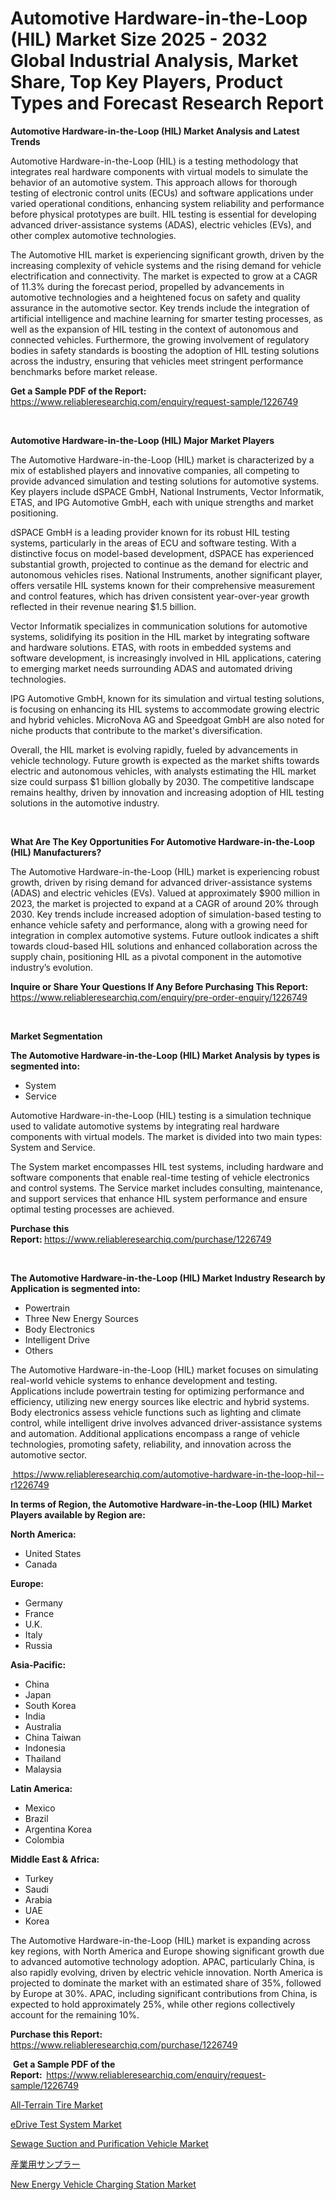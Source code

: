 <p><h1>Automotive Hardware-in-the-Loop (HIL) Market Size 2025 - 2032 Global Industrial Analysis, Market Share, Top Key Players, Product Types and Forecast Research Report</h1></p><p><strong>Automotive Hardware-in-the-Loop (HIL) Market Analysis and Latest Trends</strong></p>
<p><p>Automotive Hardware-in-the-Loop (HIL) is a testing methodology that integrates real hardware components with virtual models to simulate the behavior of an automotive system. This approach allows for thorough testing of electronic control units (ECUs) and software applications under varied operational conditions, enhancing system reliability and performance before physical prototypes are built. HIL testing is essential for developing advanced driver-assistance systems (ADAS), electric vehicles (EVs), and other complex automotive technologies.</p><p>The Automotive HIL market is experiencing significant growth, driven by the increasing complexity of vehicle systems and the rising demand for vehicle electrification and connectivity. The market is expected to grow at a CAGR of 11.3% during the forecast period, propelled by advancements in automotive technologies and a heightened focus on safety and quality assurance in the automotive sector. Key trends include the integration of artificial intelligence and machine learning for smarter testing processes, as well as the expansion of HIL testing in the context of autonomous and connected vehicles. Furthermore, the growing involvement of regulatory bodies in safety standards is boosting the adoption of HIL testing solutions across the industry, ensuring that vehicles meet stringent performance benchmarks before market release.</p></p>
<p><strong>Get a Sample PDF of the Report:&nbsp;</strong> <a href="https://www.reliableresearchiq.com/enquiry/request-sample/1226749?utm_campaign=123&utm_medium=2&utm_source=Github&utm_content=ia&utm_term=31032025&utm_id=automotive-hardware-in-the-loop-hil">https://www.reliableresearchiq.com/enquiry/request-sample/1226749</a></p>
<p>&nbsp;</p>
<p><strong>Automotive Hardware-in-the-Loop (HIL) Major Market Players</strong></p>
<p><p>The Automotive Hardware-in-the-Loop (HIL) market is characterized by a mix of established players and innovative companies, all competing to provide advanced simulation and testing solutions for automotive systems. Key players include dSPACE GmbH, National Instruments, Vector Informatik, ETAS, and IPG Automotive GmbH, each with unique strengths and market positioning.</p><p>dSPACE GmbH is a leading provider known for its robust HIL testing systems, particularly in the areas of ECU and software testing. With a distinctive focus on model-based development, dSPACE has experienced substantial growth, projected to continue as the demand for electric and autonomous vehicles rises. National Instruments, another significant player, offers versatile HIL systems known for their comprehensive measurement and control features, which has driven consistent year-over-year growth reflected in their revenue nearing $1.5 billion.</p><p>Vector Informatik specializes in communication solutions for automotive systems, solidifying its position in the HIL market by integrating software and hardware solutions. ETAS, with roots in embedded systems and software development, is increasingly involved in HIL applications, catering to emerging market needs surrounding ADAS and automated driving technologies.</p><p>IPG Automotive GmbH, known for its simulation and virtual testing solutions, is focusing on enhancing its HIL systems to accommodate growing electric and hybrid vehicles. MicroNova AG and Speedgoat GmbH are also noted for niche products that contribute to the market's diversification.</p><p>Overall, the HIL market is evolving rapidly, fueled by advancements in vehicle technology. Future growth is expected as the market shifts towards electric and autonomous vehicles, with analysts estimating the HIL market size could surpass $1 billion globally by 2030. The competitive landscape remains healthy, driven by innovation and increasing adoption of HIL testing solutions in the automotive industry.</p></p>
<p>&nbsp;</p>
<p><strong>What Are The Key Opportunities For Automotive Hardware-in-the-Loop (HIL) Manufacturers?</strong></p>
<p><p>The Automotive Hardware-in-the-Loop (HIL) market is experiencing robust growth, driven by rising demand for advanced driver-assistance systems (ADAS) and electric vehicles (EVs). Valued at approximately $900 million in 2023, the market is projected to expand at a CAGR of around 20% through 2030. Key trends include increased adoption of simulation-based testing to enhance vehicle safety and performance, along with a growing need for integration in complex automotive systems. Future outlook indicates a shift towards cloud-based HIL solutions and enhanced collaboration across the supply chain, positioning HIL as a pivotal component in the automotive industry’s evolution.</p></p>
<p><strong>Inquire or Share Your Questions If Any Before Purchasing This Report:</strong> <a href="https://www.reliableresearchiq.com/enquiry/pre-order-enquiry/1226749?utm_campaign=123&utm_medium=2&utm_source=Github&utm_content=ia&utm_term=31032025&utm_id=automotive-hardware-in-the-loop-hil">https://www.reliableresearchiq.com/enquiry/pre-order-enquiry/1226749</a></p>
<p>&nbsp;</p>
<p><strong>Market Segmentation</strong></p>
<p><strong>The Automotive Hardware-in-the-Loop (HIL) Market Analysis by types is segmented into:</strong></p>
<p><ul><li>System</li><li>Service</li></ul></p>
<p><p>Automotive Hardware-in-the-Loop (HIL) testing is a simulation technique used to validate automotive systems by integrating real hardware components with virtual models. The market is divided into two main types: System and Service. </p><p>The System market encompasses HIL test systems, including hardware and software components that enable real-time testing of vehicle electronics and control systems. The Service market includes consulting, maintenance, and support services that enhance HIL system performance and ensure optimal testing processes are achieved.</p></p>
<p><strong>Purchase this Report:&nbsp;</strong><a href="https://www.reliableresearchiq.com/purchase/1226749?utm_campaign=123&utm_medium=2&utm_source=Github&utm_content=ia&utm_term=31032025&utm_id=automotive-hardware-in-the-loop-hil">https://www.reliableresearchiq.com/purchase/1226749</a></p>
<p>&nbsp;</p>
<p><strong>The Automotive Hardware-in-the-Loop (HIL) Market Industry Research by Application is segmented into:</strong></p>
<p><ul><li>Powertrain</li><li>Three New Energy Sources</li><li>Body Electronics</li><li>Intelligent Drive</li><li>Others</li></ul></p>
<p><p>The Automotive Hardware-in-the-Loop (HIL) market focuses on simulating real-world vehicle systems to enhance development and testing. Applications include powertrain testing for optimizing performance and efficiency, utilizing new energy sources like electric and hybrid systems. Body electronics assess vehicle functions such as lighting and climate control, while intelligent drive involves advanced driver-assistance systems and automation. Additional applications encompass a range of vehicle technologies, promoting safety, reliability, and innovation across the automotive sector.</p></p>
<p><a href="https://www.reliableresearchiq.com/automotive-hardware-in-the-loop-hil--r1226749?utm_campaign=123&utm_medium=2&utm_source=Github&utm_content=ia&utm_term=31032025&utm_id=automotive-hardware-in-the-loop-hil">&nbsp;https://www.reliableresearchiq.com/automotive-hardware-in-the-loop-hil--r1226749</a></p>
<p><strong>In terms of Region, the Automotive Hardware-in-the-Loop (HIL) Market Players available by Region are:</strong></p>
<p>
    <p> <strong> North America: </strong>
        <ul>
            <li>United States</li>
            <li>Canada</li>
        </ul>
        </p> 
    <p> <strong> Europe: </strong>
        <ul>
            <li>Germany</li>
            <li>France</li>
            <li>U.K.</li>
            <li>Italy</li>
            <li>Russia</li>
        </ul>
        </p> 
    <p> <strong> Asia-Pacific: </strong>
        <ul>
            <li>China</li>
            <li>Japan</li>
            <li>South Korea</li>
            <li>India</li>
            <li>Australia</li>
            <li>China Taiwan</li>
            <li>Indonesia</li>
            <li>Thailand</li>
            <li>Malaysia</li>
        </ul>
        </p> 
    <p> <strong> Latin America: </strong>
        <ul>
            <li>Mexico</li>
            <li>Brazil</li>
            <li>Argentina Korea</li>
            <li>Colombia</li>
        </ul>
        </p> 
    <p> <strong> Middle East & Africa: </strong>
        <ul>
            <li>Turkey</li>
            <li>Saudi</li>
            <li>Arabia</li>
            <li>UAE</li>
            <li>Korea</li>
        </ul>
    </p>
    </p>
<p><p>The Automotive Hardware-in-the-Loop (HIL) market is expanding across key regions, with North America and Europe showing significant growth due to advanced automotive technology adoption. APAC, particularly China, is also rapidly evolving, driven by electric vehicle innovation. North America is projected to dominate the market with an estimated share of 35%, followed by Europe at 30%. APAC, including significant contributions from China, is expected to hold approximately 25%, while other regions collectively account for the remaining 10%.</p></p>
<p><strong>Purchase this Report: </strong><a href="https://www.reliableresearchiq.com/purchase/1226749?utm_campaign=123&utm_medium=2&utm_source=Github&utm_content=ia&utm_term=31032025&utm_id=automotive-hardware-in-the-loop-hil">https://www.reliableresearchiq.com/purchase/1226749</a></p>
<p>&nbsp;<strong>Get a Sample PDF of the Report:&nbsp;&nbsp;</strong><a href="https://www.reliableresearchiq.com/enquiry/request-sample/1226749?utm_campaign=123&utm_medium=2&utm_source=Github&utm_content=ia&utm_term=31032025&utm_id=automotive-hardware-in-the-loop-hil">https://www.reliableresearchiq.com/enquiry/request-sample/1226749</a></p>
<p><strong></strong></p>
<p><p><a href="https://github.com/gauldvikerm6/Market-Research-Report-List-1/blob/main/all-terrain-tire-market.md?utm_campaign=123&utm_medium=2&utm_source=Github&utm_content=ia&utm_term=31032025&utm_id=automotive-hardware-in-the-loop-hil">All-Terrain Tire Market</a></p><p><a href="https://github.com/cingozascard/Market-Research-Report-List-1/blob/main/edrive-test-system-market.md?utm_campaign=123&utm_medium=2&utm_source=Github&utm_content=ia&utm_term=31032025&utm_id=automotive-hardware-in-the-loop-hil">eDrive Test System Market</a></p><p><a href="https://github.com/benasjuettk3/Market-Research-Report-List-1/blob/main/sewage-suction-and-purification-vehicle-market.md?utm_campaign=123&utm_medium=2&utm_source=Github&utm_content=ia&utm_term=31032025&utm_id=automotive-hardware-in-the-loop-hil">Sewage Suction and Purification Vehicle Market</a></p><p><a href="https://github.com/mohamedbakry57/Market-Research-Report-List-7/blob/main/425042550977.md?utm_campaign=123&utm_medium=2&utm_source=Github&utm_content=ia&utm_term=31032025&utm_id=automotive-hardware-in-the-loop-hil">産業用サンプラー</a></p><p><a href="https://github.com/ardgenoud/Market-Research-Report-List-1/blob/main/new-energy-vehicle-charging-station-market.md?utm_campaign=123&utm_medium=2&utm_source=Github&utm_content=ia&utm_term=31032025&utm_id=automotive-hardware-in-the-loop-hil">New Energy Vehicle Charging Station Market</a></p></p>